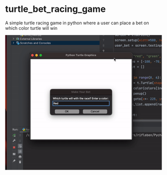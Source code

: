 # turtle_bet_racing_game
A simple turtle racing game in python where a user can place a bet on which color turtle will win

![](https://github.com/rifleben/turtle_bet_racing_game/blob/main/turtle_gif.gif)
